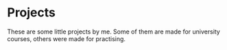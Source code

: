 # Projects
These are some little projects by me.
Some of them are made for university courses, others were made for practising.
